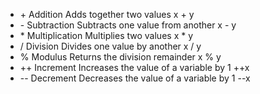 <p>
  <ul>
    <li> + Addition	Adds together two values	x + y	
    <li> - Subtraction	Subtracts one value from another	x - y	
    <li> * Multiplication	Multiplies two values	x * y	
    <li> / Division	Divides one value by another	x / y	
    <li> % Modulus	Returns the division remainder	x % y	
    <li> ++ Increment	Increases the value of a variable by 1	++x	
    <li> -- Decrement	Decreases the value of a variable by 1	--x
  </ul>
</p>
